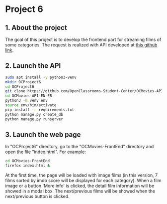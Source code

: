 # Project 6
## 1. About the project
The goal of this project is to develop the frontend part for streaming films of some categories.
The request is realized with API developed at [this github link](https://github.com/OpenClassrooms-Student-Center/OCMovies-API-EN-FR.git). 
## 2. Launch the API
```bash
sudo apt install -y python3-venv
mkdir OCProject6
cd OCProject6
git clone https://github.com/OpenClassrooms-Student-Center/OCMovies-API-EN-FR.git
cd OCMovies-API-EN-FR
python3 -m venv env
source env/bin/activate
pip install -r requirements.txt
python manage.py create_db
python manage.py runserver
```
## 3. Launch the web page 
In "OCProject6" directory, go to the "OCMovies-FrontEnd" directory and open the file "index.html". For example:
```bash
cd OCMovies-FrontEnd
firefox index.html &
```
At the first time, the page will be loaded with image films (in this version, 7 films sorted by imdb score will be displayed for each category). When a film image or a button 'More info' is clicked, the detail film information will be showed in a modal box. The next/previous films will be showed when the next/previous button is clicked.
